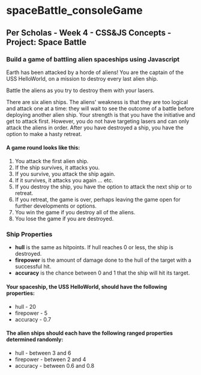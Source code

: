 # spaceBattle_consoleGame

<h2>Per Scholas - Week 4 - CSS&JS Concepts - Project: Space Battle</h2>

<h3>Build a game of battling alien spaceships using Javascript</h3>

<p>Earth has been attacked by a horde of aliens! You are the captain of the USS HelloWorld, on a mission to destroy every last alien ship.</p>
<p>Battle the aliens as you try to destroy them with your lasers.</p>
<p>There are six alien ships. The aliens' weakness is that they are too logical and attack one at a time: they will wait to see the outcome of a battle before deploying another alien ship. Your strength is that you have the initiative and get to attack first. However, you do not have targeting lasers and can only attack the aliens in order. After you have destroyed a ship, you have the option to make a hasty retreat.</p>

<h4>A game round looks like this:</h4>
<ol>
  <li>You attack the first alien ship.</li>
  <li>If the ship survives, it attacks you.</li>
  <li>If you survive, you attack the ship again.</li>
  <li>If it survives, it attacks you again … etc.</li>
  <li>If you destroy the ship, you have the option to attack the next ship or to retreat.</li>
  <li>If you retreat, the game is over, perhaps leaving the game open for further developments or options.</li>
  <li>You win the game if you destroy all of the aliens.</li>
  <li>You lose the game if you are destroyed.</li>
</ol>

<h3>Ship Properties</h3>
<ul>
  <li><b>hull</b> is the same as hitpoints. If hull reaches 0 or less, the ship is destroyed.</li>
  <li><b>firepower</b> is the amount of damage done to the hull of the target with a successful hit.</li>
  <li><b>accuracy</b> is the chance between 0 and 1 that the ship will hit its target.</li>
</ul>

<h4>Your spaceship, the USS HelloWorld, should have the following properties:</h4>
<ul>
  <li>hull - 20</li>
  <li>firepower - 5</li>
  <li>accuracy - 0.7</li>
</ul>

<h4>The alien ships should each have the following ranged properties determined randomly:</h4>
<ul>
  <li>hull - between 3 and 6</li>
  <li>firepower - between 2 and 4</li>
  <li>accuracy - between 0.6 and 0.8</li>
</ul>
